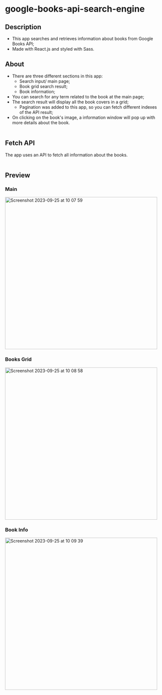 # google-books-api-search-engine

## Description 
* This app searches and retrieves information about books from Google Books API;
* Made with React.js and styled with Sass.

## About
* There are three different sections in this app:
  * Search input/ main page;
  * Book grid search result;
  * Book information;
* You can search for any term related to the book at the main page;
* The search result will display all the book covers in a grid;
  * Pagination was added to this app, so you can fetch different indexes of the API result;   
* On clicking on the book's image, a information window will pop up with more details about the book. <br><br>

## Fetch API
The app uses an API to fetch all information about the books.<br><br>

## Preview

### Main 
<img width="500" alt="Screenshot 2023-09-25 at 10 07 59" src="https://github.com/samuel-santos91/google-books-api-search-engine/assets/107240729/c69babf0-5fe6-4fff-8e4f-dd9c65d95dca">

### Books Grid
<img width="500" alt="Screenshot 2023-09-25 at 10 08 58" src="https://github.com/samuel-santos91/google-books-api-search-engine/assets/107240729/2da94e3a-64cd-43ff-9b5e-70cb02df12d1">

### Book Info
<img width="500" alt="Screenshot 2023-09-25 at 10 09 39" src="https://github.com/samuel-santos91/google-books-api-search-engine/assets/107240729/d0af01c8-7bb3-4c3e-9545-88eadc7ea012">


